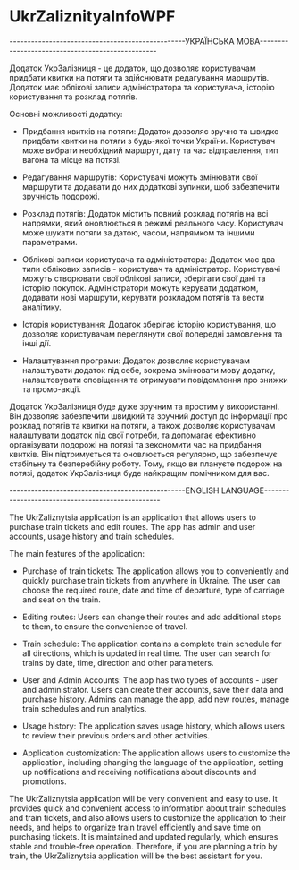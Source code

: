 # UkrZaliznityaInfoWPF

-------------------------------------------------УКРАЇНСЬКА МОВА-------------------------------------------------

Додаток УкрЗалізниця - це додаток, що дозволяє користувачам придбати квитки на потяги та здійснювати редагування маршрутів. Додаток має облікові записи адміністратора та користувача, історію користування та розклад потягів.

Основні можливості додатку:

 - Придбання квитків на потяги: Додаток дозволяє зручно та швидко придбати квитки на потяги з будь-якої точки України. Користувач може вибрати необхідний маршрут, дату та час відправлення, тип вагона та місце на потязі.

 - Редагування маршрутів: Користувачі можуть змінювати свої маршрути та додавати до них додаткові зупинки, щоб забезпечити зручність подорожі.

 - Розклад потягів: Додаток містить повний розклад потягів на всі напрямки, який оновлюється в режимі реального часу. Користувач може шукати потяги за датою, часом, напрямком та іншими параметрами.

 - Облікові записи користувача та адміністратора: Додаток має два типи облікових записів - користувач та адміністратор. Користувачі можуть створювати свої облікові записи, зберігати свої дані та історію покупок. Адміністратори можуть керувати додатком, додавати нові маршрути, керувати розкладом потягів та вести аналітику.

 - Історія користування: Додаток зберігає історію користування, що дозволяє користувачам переглянути свої попередні замовлення та інші дії.

 - Налаштування програми: Додаток дозволяє користувачам налаштувати додаток під себе, зокрема змінювати мову додатку, налаштовувати сповіщення та отримувати повідомлення про знижки та промо-акції.

 Додаток УкрЗалізниця буде дуже зручним та простим у використанні. Він дозволяє забезпечити швидкий та зручний доступ до інформації про розклад потягів та квитки на потяги, а також дозволяє користувачам налаштувати додаток під свої потреби,
 та допомагає ефективно організувати подорожі на потязі та зекономити час на придбання квитків. Він підтримується та оновлюється регулярно, що забезпечує стабільну та безперебійну роботу. Тому, якщо ви плануєте подорож на потязі, додаток УкрЗалізниця буде найкращим помічником для вас.
 
-------------------------------------------------ENGLISH LANGUAGE-------------------------------------------------

 The UkrZaliznytsia application is an application that allows users to purchase train tickets and edit routes. The app has admin and user accounts, usage history and train schedules.

The main features of the application:

 - Purchase of train tickets: The application allows you to conveniently and quickly purchase train tickets from anywhere in Ukraine. The user can choose the required route, date and time of departure, type of carriage and seat on the train.

 - Editing routes: Users can change their routes and add additional stops to them, to ensure the convenience of travel.

 - Train schedule: The application contains a complete train schedule for all directions, which is updated in real time. The user can search for trains by date, time, direction and other parameters.

 - User and Admin Accounts: The app has two types of accounts - user and administrator. Users can create their accounts, save their data and purchase history. Admins can manage the app, add new routes, manage train schedules and run analytics.

 - Usage history: The application saves usage history, which allows users to review their previous orders and other activities.

 - Application customization: The application allows users to customize the application, including changing the language of the application, setting up notifications and receiving notifications about discounts and promotions.

The UkrZaliznytsia application will be very convenient and easy to use.
It provides quick and convenient access to information about train schedules and train tickets, and also allows users to customize the application to their needs, and helps to organize train travel efficiently and save time on purchasing tickets. It is maintained and updated regularly,
which ensures stable and trouble-free operation. Therefore, if you are planning a trip by train, the UkrZaliznytsia application will be the best assistant for you.

